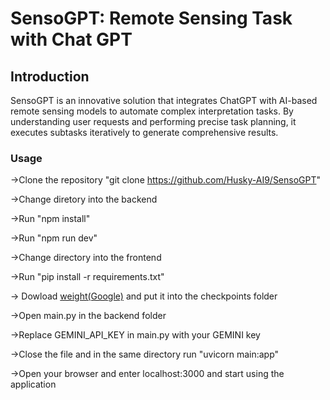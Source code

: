 # SensoGPT: Remote Sensing Task with Chat GPT
Introduction
----
SensoGPT is an innovative solution that integrates ChatGPT with AI-based remote sensing models to automate complex interpretation tasks. By understanding user requests and performing precise task planning, it executes subtasks iteratively to generate comprehensive results.


### Usage
->Clone the repository "git clone https://github.com/Husky-AI9/SensoGPT"

->Change diretory into the backend

->Run "npm install"

->Run "npm run dev"

->Change directory into the frontend

->Run "pip install -r requirements.txt"

-> Dowload [weight(Google)](https://drive.google.com/file/d/165jeD0oi6fSpvWrpgfVBbzUOsyHN0xEq/view?usp=drive_link) and put it into the checkpoints folder

->Open main.py in the backend folder

->Replace GEMINI_API_KEY in main.py with your GEMINI key

->Close the file and in the same directory run "uvicorn main:app"

->Open your browser and enter localhost:3000 and start using the application
